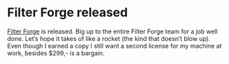 <!--
  date: 2007-03-05
  modified: 2014-03-11
  slug: filter-forge-released
  type: post
  categories: link
  tags: Filter Forge
-->

# Filter Forge released

<p><a href="http://www.filterforge.com?affiliateid=200070920" target="_blank">Filter Forge</a> is released. Big up to the entire Filter Forge team for a job well done. Let&#8217;s hope it takes of like a rocket (the kind that doesn&#8217;t blow up).<br />
Even though I earned a copy I still want a second license for my machine at work, besides $299,- is a bargain.</p>
